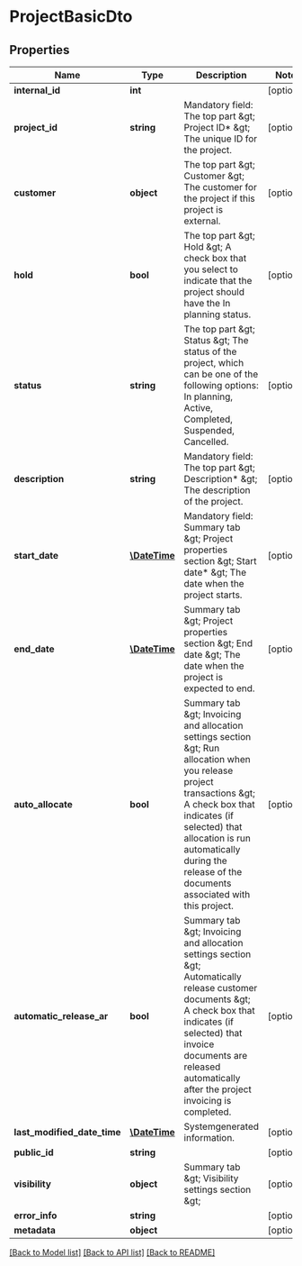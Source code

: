 # ProjectBasicDto

## Properties
Name | Type | Description | Notes
------------ | ------------- | ------------- | -------------
**internal_id** | **int** |  | [optional] 
**project_id** | **string** | Mandatory field: The top part &amp;gt; Project ID* &amp;gt; The unique ID for the project. | [optional] 
**customer** | **object** | The top part &amp;gt; Customer &amp;gt; The customer for the project if this project is external. | [optional] 
**hold** | **bool** | The top part &amp;gt; Hold &amp;gt; A check box that you select to indicate that the project should have the In planning status. | [optional] 
**status** | **string** | The top part &amp;gt; Status &amp;gt; The status of the project, which can be one of the following options: In planning, Active, Completed, Suspended, Cancelled. | [optional] 
**description** | **string** | Mandatory field: The top part &amp;gt; Description* &amp;gt; The description of the project. | [optional] 
**start_date** | [**\DateTime**](\DateTime.md) | Mandatory field: Summary tab &amp;gt; Project properties section &amp;gt; Start date* &amp;gt; The date when the project starts. | [optional] 
**end_date** | [**\DateTime**](\DateTime.md) | Summary tab &amp;gt; Project properties section &amp;gt; End date &amp;gt; The date when the project is expected to end. | [optional] 
**auto_allocate** | **bool** | Summary tab &amp;gt; Invoicing and allocation settings section &amp;gt; Run allocation when you release project transactions &amp;gt; A check box that indicates (if selected) that allocation is run automatically during the release of the documents associated with this project. | [optional] 
**automatic_release_ar** | **bool** | Summary tab &amp;gt; Invoicing and allocation settings section &amp;gt; Automatically release customer documents &amp;gt; A check box that indicates (if selected) that invoice documents are released automatically after the project invoicing is completed. | [optional] 
**last_modified_date_time** | [**\DateTime**](\DateTime.md) | Systemgenerated information. | [optional] 
**public_id** | **string** |  | [optional] 
**visibility** | **object** | Summary tab &amp;gt; Visibility settings section &amp;gt; | [optional] 
**error_info** | **string** |  | [optional] 
**metadata** | **object** |  | [optional] 

[[Back to Model list]](../README.md#documentation-for-models) [[Back to API list]](../README.md#documentation-for-api-endpoints) [[Back to README]](../README.md)


